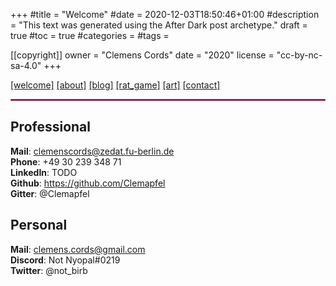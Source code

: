 +++
#title = "Welcome"
#date = 2020-12-03T18:50:46+01:00
#description = "This text was generated using the After Dark post archetype."
draft = true
#toc = true
#categories = 
#tags =

[[copyright]]
  owner = "Clemens Cords"
  date = "2020"
  license = "cc-by-nc-sa-4.0"
+++

<head>
    <link rel="stylesheet" href="../../config/style.css">
</head>

<div id="link_bar">
    <a href="http://localhost:1313/welcome">[welcome]</a> 
    <xspacer> <a href="http://localhost:1313/about">[about]</a></xspacer>
    <xspacer> <a href="http://localhost:1313/professional/landing">[blog]</a> </xspacer>
    <xspacer> <a href="http://localhost:1313/rat_game/landing">[rat_game]</a> </xspacer>
    <xspacer> <a href="http://localhost:1313/art/landing">[art]</a> </xspacer>
    <xspacer> <a href="http://localhost:1313/contact"><selected>[contact]</selected></a> </xspacer>
</div>
<hr style="border:1px solid #e92d7d"> </hr>

## Professional
**Mail**: clemenscords@zedat.fu-berlin.de <br>
**Phone**: +49 30 239 348 71 <br>
**LinkedIn**: TODO <br>
**Github**: https://github.com/Clemapfel <br>
**Gitter**: @Clemapfel <br>

## Personal
**Mail**: clemens.cords@gmail.com <br>
**Discord**: Not Nyopal#0219 <br>
**Twitter**: @not_birb <br>

